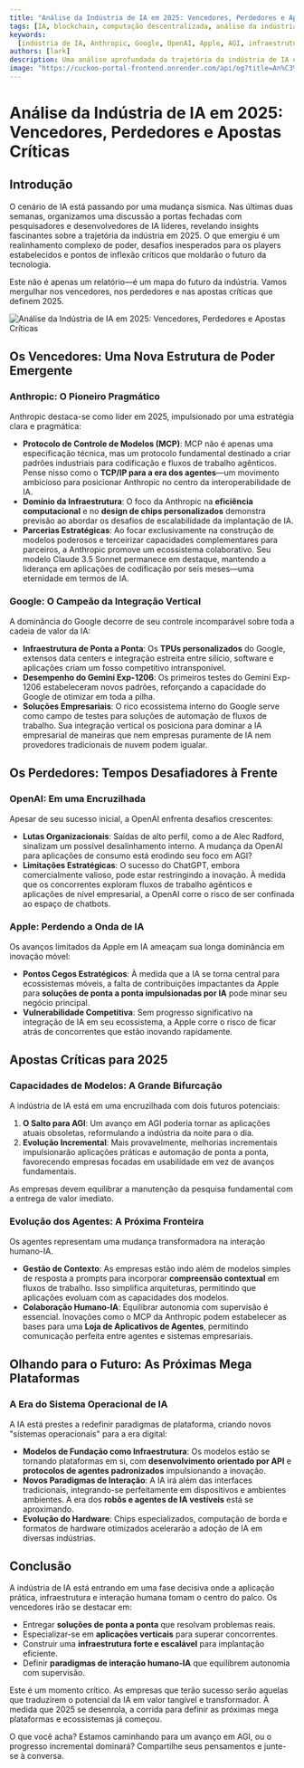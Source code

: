 ```yaml
---
title: "Análise da Indústria de IA em 2025: Vencedores, Perdedores e Apostas Críticas"
tags: [IA, blockchain, computação descentralizada, análise da indústria, 2025]
keywords:
  [indústria de IA, Anthropic, Google, OpenAI, Apple, AGI, infraestrutura de IA]
authors: [lark]
description: Uma análise aprofundada da trajetória da indústria de IA em 2025, destacando as estruturas de poder emergentes, desafios para os players estabelecidos e apostas críticas que moldam o futuro da tecnologia.
image: "https://cuckoo-portal-frontend.onrender.com/api/og?title=An%C3%A1lise%20da%20Ind%C3%BAstria%20de%20IA%20em%202025:%20Vencedores,%20Perdedores%20e%20Apostas%20Cr%C3%ADticas"
---
```


# Análise da Indústria de IA em 2025: Vencedores, Perdedores e Apostas Críticas

## Introdução

O cenário de IA está passando por uma mudança sísmica. Nas últimas duas semanas, organizamos uma discussão a portas fechadas com pesquisadores e desenvolvedores de IA líderes, revelando insights fascinantes sobre a trajetória da indústria em 2025. O que emergiu é um realinhamento complexo de poder, desafios inesperados para os players estabelecidos e pontos de inflexão críticos que moldarão o futuro da tecnologia.

Este não é apenas um relatório—é um mapa do futuro da indústria. Vamos mergulhar nos vencedores, nos perdedores e nas apostas críticas que definem 2025.

![Análise da Indústria de IA em 2025: Vencedores, Perdedores e Apostas Críticas](https://cuckoo-portal-frontend.onrender.com/api/og?title=An%C3%A1lise%20da%20Ind%C3%BAstria%20de%20IA%20em%202025:%20Vencedores,%20Perdedores%20e%20Apostas%20Cr%C3%ADticas)

## Os Vencedores: Uma Nova Estrutura de Poder Emergente

### **Anthropic: O Pioneiro Pragmático**

Anthropic destaca-se como líder em 2025, impulsionado por uma estratégia clara e pragmática:

- **Protocolo de Controle de Modelos (MCP)**: MCP não é apenas uma especificação técnica, mas um protocolo fundamental destinado a criar padrões industriais para codificação e fluxos de trabalho agênticos. Pense nisso como o **TCP/IP para a era dos agentes**—um movimento ambicioso para posicionar Anthropic no centro da interoperabilidade de IA.
- **Domínio da Infraestrutura**: O foco da Anthropic na **eficiência computacional** e no **design de chips personalizados** demonstra previsão ao abordar os desafios de escalabilidade da implantação de IA.
- **Parcerias Estratégicas**: Ao focar exclusivamente na construção de modelos poderosos e terceirizar capacidades complementares para parceiros, a Anthropic promove um ecossistema colaborativo. Seu modelo Claude 3.5 Sonnet permanece em destaque, mantendo a liderança em aplicações de codificação por seis meses—uma eternidade em termos de IA.

### **Google: O Campeão da Integração Vertical**

A dominância do Google decorre de seu controle incomparável sobre toda a cadeia de valor da IA:

- **Infraestrutura de Ponta a Ponta**: Os **TPUs personalizados** do Google, extensos data centers e integração estreita entre silício, software e aplicações criam um fosso competitivo intransponível.
- **Desempenho do Gemini Exp-1206**: Os primeiros testes do Gemini Exp-1206 estabeleceram novos padrões, reforçando a capacidade do Google de otimizar em toda a pilha.
- **Soluções Empresariais**: O rico ecossistema interno do Google serve como campo de testes para soluções de automação de fluxos de trabalho. Sua integração vertical os posiciona para dominar a IA empresarial de maneiras que nem empresas puramente de IA nem provedores tradicionais de nuvem podem igualar.

## Os Perdedores: Tempos Desafiadores à Frente

### **OpenAI: Em uma Encruzilhada**

Apesar de seu sucesso inicial, a OpenAI enfrenta desafios crescentes:

- **Lutas Organizacionais**: Saídas de alto perfil, como a de Alec Radford, sinalizam um possível desalinhamento interno. A mudança da OpenAI para aplicações de consumo está erodindo seu foco em AGI?
- **Limitações Estratégicas**: O sucesso do ChatGPT, embora comercialmente valioso, pode estar restringindo a inovação. À medida que os concorrentes exploram fluxos de trabalho agênticos e aplicações de nível empresarial, a OpenAI corre o risco de ser confinada ao espaço de chatbots.

### **Apple: Perdendo a Onda de IA**

Os avanços limitados da Apple em IA ameaçam sua longa dominância em inovação móvel:

- **Pontos Cegos Estratégicos**: À medida que a IA se torna central para ecossistemas móveis, a falta de contribuições impactantes da Apple para **soluções de ponta a ponta impulsionadas por IA** pode minar seu negócio principal.
- **Vulnerabilidade Competitiva**: Sem progresso significativo na integração de IA em seu ecossistema, a Apple corre o risco de ficar atrás de concorrentes que estão inovando rapidamente.

## Apostas Críticas para 2025

### **Capacidades de Modelos: A Grande Bifurcação**

A indústria de IA está em uma encruzilhada com dois futuros potenciais:

1. **O Salto para AGI**: Um avanço em AGI poderia tornar as aplicações atuais obsoletas, reformulando a indústria da noite para o dia.
2. **Evolução Incremental**: Mais provavelmente, melhorias incrementais impulsionarão aplicações práticas e automação de ponta a ponta, favorecendo empresas focadas em usabilidade em vez de avanços fundamentais.

As empresas devem equilibrar a manutenção da pesquisa fundamental com a entrega de valor imediato.

### **Evolução dos Agentes: A Próxima Fronteira**

Os agentes representam uma mudança transformadora na interação humano-IA.

- **Gestão de Contexto**: As empresas estão indo além de modelos simples de resposta a prompts para incorporar **compreensão contextual** em fluxos de trabalho. Isso simplifica arquiteturas, permitindo que aplicações evoluam com as capacidades dos modelos.
- **Colaboração Humano-IA**: Equilibrar autonomia com supervisão é essencial. Inovações como o MCP da Anthropic podem estabelecer as bases para uma **Loja de Aplicativos de Agentes**, permitindo comunicação perfeita entre agentes e sistemas empresariais.

## Olhando para o Futuro: As Próximas Mega Plataformas

### **A Era do Sistema Operacional de IA**

A IA está prestes a redefinir paradigmas de plataforma, criando novos "sistemas operacionais" para a era digital:

- **Modelos de Fundação como Infraestrutura**: Os modelos estão se tornando plataformas em si, com **desenvolvimento orientado por API** e **protocolos de agentes padronizados** impulsionando a inovação.
- **Novos Paradigmas de Interação**: A IA irá além das interfaces tradicionais, integrando-se perfeitamente em dispositivos e ambientes ambientes. A era dos **robôs e agentes de IA vestíveis** está se aproximando.
- **Evolução do Hardware**: Chips especializados, computação de borda e formatos de hardware otimizados acelerarão a adoção de IA em diversas indústrias.

## Conclusão

A indústria de IA está entrando em uma fase decisiva onde a aplicação prática, infraestrutura e interação humana tomam o centro do palco. Os vencedores irão se destacar em:

- Entregar **soluções de ponta a ponta** que resolvam problemas reais.
- Especializar-se em **aplicações verticais** para superar concorrentes.
- Construir uma **infraestrutura forte e escalável** para implantação eficiente.
- Definir **paradigmas de interação humano-IA** que equilibrem autonomia com supervisão.

Este é um momento crítico. As empresas que terão sucesso serão aquelas que traduzirem o potencial da IA em valor tangível e transformador. À medida que 2025 se desenrola, a corrida para definir as próximas mega plataformas e ecossistemas já começou.

O que você acha? Estamos caminhando para um avanço em AGI, ou o progresso incremental dominará? Compartilhe seus pensamentos e junte-se à conversa.
